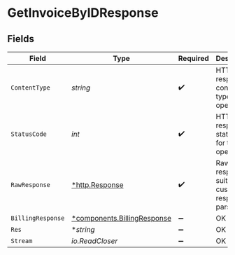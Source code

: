 # GetInvoiceByIDResponse


## Fields

| Field                                                                     | Type                                                                      | Required                                                                  | Description                                                               |
| ------------------------------------------------------------------------- | ------------------------------------------------------------------------- | ------------------------------------------------------------------------- | ------------------------------------------------------------------------- |
| `ContentType`                                                             | *string*                                                                  | :heavy_check_mark:                                                        | HTTP response content type for this operation                             |
| `StatusCode`                                                              | *int*                                                                     | :heavy_check_mark:                                                        | HTTP response status code for this operation                              |
| `RawResponse`                                                             | [*http.Response](https://pkg.go.dev/net/http#Response)                    | :heavy_check_mark:                                                        | Raw HTTP response; suitable for custom response parsing                   |
| `BillingResponse`                                                         | [*components.BillingResponse](../../models/components/billingresponse.md) | :heavy_minus_sign:                                                        | OK                                                                        |
| `Res`                                                                     | **string*                                                                 | :heavy_minus_sign:                                                        | OK                                                                        |
| `Stream`                                                                  | *io.ReadCloser*                                                           | :heavy_minus_sign:                                                        | OK                                                                        |